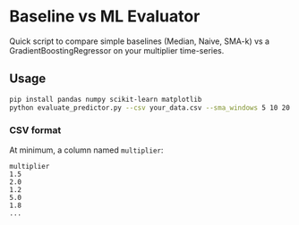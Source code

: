 # Baseline vs ML Evaluator

Quick script to compare simple baselines (Median, Naive, SMA-k) vs a GradientBoostingRegressor on your multiplier time-series.

## Usage
```bash
pip install pandas numpy scikit-learn matplotlib
python evaluate_predictor.py --csv your_data.csv --sma_windows 5 10 20 --test_ratio 0.2
```

### CSV format
At minimum, a column named `multiplier`:
```
multiplier
1.5
2.0
1.2
5.0
1.8
...
```
